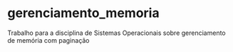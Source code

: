 # gerenciamento_memoria
Trabalho para a disciplina de Sistemas Operacionais sobre gerenciamento de memória com paginação
